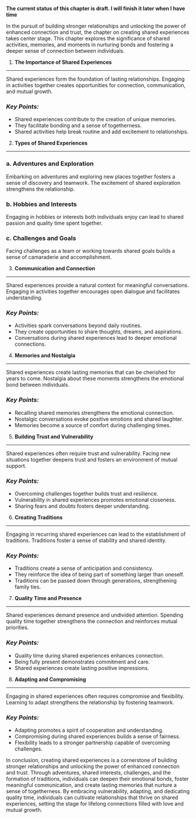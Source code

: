 **The current status of this chapter is draft. I will finish it later when I have time**

In the pursuit of building stronger relationships and unlocking the power of enhanced connection and trust, the chapter on creating shared experiences takes center stage. This chapter explores the significance of shared activities, memories, and moments in nurturing bonds and fostering a deeper sense of connection between individuals.

1. **The Importance of Shared Experiences**
-------------------------------------------

Shared experiences form the foundation of lasting relationships. Engaging in activities together creates opportunities for connection, communication, and mutual growth.

### *Key Points:*

* Shared experiences contribute to the creation of unique memories.
* They facilitate bonding and a sense of togetherness.
* Shared activities help break routine and add excitement to relationships.

2. **Types of Shared Experiences**
----------------------------------

### a. **Adventures and Exploration**

Embarking on adventures and exploring new places together fosters a sense of discovery and teamwork. The excitement of shared exploration strengthens the relationship.

### b. **Hobbies and Interests**

Engaging in hobbies or interests both individuals enjoy can lead to shared passion and quality time spent together.

### c. **Challenges and Goals**

Facing challenges as a team or working towards shared goals builds a sense of camaraderie and accomplishment.

3. **Communication and Connection**
-----------------------------------

Shared experiences provide a natural context for meaningful conversations. Engaging in activities together encourages open dialogue and facilitates understanding.

### *Key Points:*

* Activities spark conversations beyond daily routines.
* They create opportunities to share thoughts, dreams, and aspirations.
* Conversations during shared experiences lead to deeper emotional connections.

4. **Memories and Nostalgia**
-----------------------------

Shared experiences create lasting memories that can be cherished for years to come. Nostalgia about these moments strengthens the emotional bond between individuals.

### *Key Points:*

* Recalling shared memories strengthens the emotional connection.
* Nostalgic conversations evoke positive emotions and shared laughter.
* Memories become a source of comfort during challenging times.

5. **Building Trust and Vulnerability**
---------------------------------------

Shared experiences often require trust and vulnerability. Facing new situations together deepens trust and fosters an environment of mutual support.

### *Key Points:*

* Overcoming challenges together builds trust and resilience.
* Vulnerability in shared experiences promotes emotional closeness.
* Sharing fears and doubts fosters deeper understanding.

6. **Creating Traditions**
--------------------------

Engaging in recurring shared experiences can lead to the establishment of traditions. Traditions foster a sense of stability and shared identity.

### *Key Points:*

* Traditions create a sense of anticipation and consistency.
* They reinforce the idea of being part of something larger than oneself.
* Traditions can be passed down through generations, strengthening family ties.

7. **Quality Time and Presence**
--------------------------------

Shared experiences demand presence and undivided attention. Spending quality time together strengthens the connection and reinforces mutual priorities.

### *Key Points:*

* Quality time during shared experiences enhances connection.
* Being fully present demonstrates commitment and care.
* Shared experiences create lasting positive impressions.

8. **Adapting and Compromising**
--------------------------------

Engaging in shared experiences often requires compromise and flexibility. Learning to adapt strengthens the relationship by fostering teamwork.

### *Key Points:*

* Adapting promotes a spirit of cooperation and understanding.
* Compromising during shared experiences builds a sense of fairness.
* Flexibility leads to a stronger partnership capable of overcoming challenges.

In conclusion, creating shared experiences is a cornerstone of building stronger relationships and unlocking the power of enhanced connection and trust. Through adventures, shared interests, challenges, and the formation of traditions, individuals can deepen their emotional bonds, foster meaningful communication, and create lasting memories that nurture a sense of togetherness. By embracing vulnerability, adapting, and dedicating quality time, individuals can cultivate relationships that thrive on shared experiences, setting the stage for lifelong connections filled with love and mutual growth.
